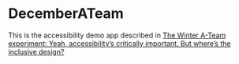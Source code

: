 # DecemberATeam

This is the accessibility demo app described in [The Winter A-Team experiment: Yeah, accessibility’s critically important. But where’s the inclusive design?](https://www.linkedin.com/pulse/winter-a-team-experiment-yeah-accessibilitys-important-guy-barker)
